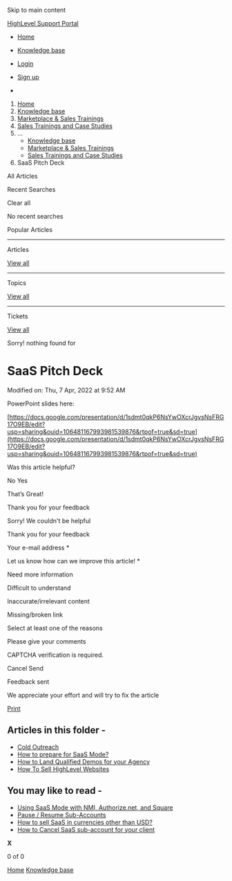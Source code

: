 Skip to main content

[ HighLevel Support Portal ](https://help.gohighlevel.com)

  * [ Home ](/support/home)
  * [ Knowledge base ](/support/solutions)

  * [Login](/support/login)
  * [Sign up](/support/signup)
  * 

  1. [Home](/support/home)
  2. [Knowledge base](/support/solutions)
  3. [Marketplace & Sales Trainings](/support/solutions/48000452144)
  4. [Sales Trainings and Case Studies](/support/solutions/folders/48000666033)
  5. ... 
     * [Knowledge base](/support/solutions)
     * [Marketplace & Sales Trainings](/support/solutions/48000452144)
     * [Sales Trainings and Case Studies](/support/solutions/folders/48000666033)
  6. SaaS Pitch Deck

All  Articles 

Recent Searches

Clear all

No recent searches

Popular Articles

* * *

Articles

[View all](/support/search/solutions)

* * *

Topics

[View all](/support/search/topics)

* * *

Tickets

[View all](/support/search/tickets)

Sorry! nothing found for   

# SaaS Pitch Deck

Modified on: Thu, 7 Apr, 2022 at 9:52 AM

PowerPoint slides here:

[](https://drive.google.com/file/d/1zAtn24MWbXheEpxO_DbHeJpkk5Ay0mba/view?usp=sharing)[https://docs.google.com/presentation/d/1sdmt0qkP6NsYwOXcrJgvsNsFRG17O9EB/edit?usp=sharing&ouid=106481167993981539876&rtpof=true&sd=true](https://docs.google.com/presentation/d/1sdmt0qkP6NsYwOXcrJgvsNsFRG17O9EB/edit?usp=sharing&ouid=106481167993981539876&rtpof=true&sd=true)

Was this article helpful?

No  Yes 

That’s Great!

Thank you for your feedback

Sorry! We couldn't be helpful

Thank you for your feedback

Your e-mail address *

Let us know how can we improve this article! *

Need more information 

Difficult to understand 

Inaccurate/irrelevant content 

Missing/broken link 

Select at least one of the reasons 

Please give your comments 

CAPTCHA verification is required. 

Cancel  Send 

Feedback sent

We appreciate your effort and will try to fix the article

[Print](javascript:print\(\))

## Articles in this folder -

  * [Cold Outreach](/support/solutions/articles/48001063753-cold-outreach)
  * [How to prepare for SaaS Mode?](/support/solutions/articles/48001169170-how-to-prepare-for-saas-mode-)
  * [How to Land Qualified Demos for your Agency](/support/solutions/articles/48001157420-how-to-land-qualified-demos-for-your-agency)
  * [How To Sell HighLevel Websites](/support/solutions/articles/48001073952-how-to-sell-highlevel-websites)

## You may like to read -

  * [Using SaaS Mode with NMI, Authorize.net, and Square](/support/solutions/articles/155000003670-using-saas-mode-with-nmi-authorize-net-and-square)
  * [Pause / Resume Sub-Accounts](/support/solutions/articles/48001230403-pause-resume-sub-accounts)
  * [How to sell SaaS in currencies other than USD?](/support/solutions/articles/155000001179-how-to-sell-saas-in-currencies-other-than-usd-)
  * [How to Cancel SaaS sub-account for your client](/support/solutions/articles/48001216453-how-to-cancel-saas-sub-account-for-your-client)

**X**

0 of 0 []()

[Home](/support/home) [Knowledge base](/support/solutions)
